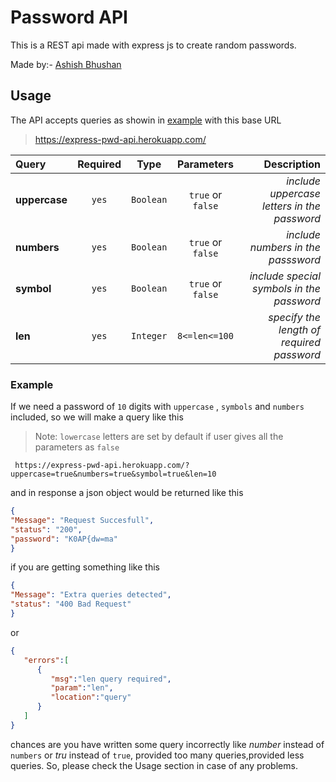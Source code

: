 # **Password API**

This is a REST api made with express js to create random passwords. 

Made by:- [Ashish Bhushan](https://github.com/code-withAshish)

## Usage
The API accepts queries as showin in [example](#example) with this base URL
> https://express-pwd-api.herokuapp.com/

| Query          |     Required      |   Type    |    Parameters    |  Description |
| :---           |    :----:         |   :----:  |       :----:     |   ---:       |
| **uppercase**  |     `yes`         |`Boolean`  | `true` or `false`| _include uppercase letters in the password_|
| **numbers**    |     `yes`         |`Boolean`  | `true` or `false`|    _include numbers in the passsword_       |
| **symbol**     |     `yes`         |`Boolean`  | `true` or `false`|_include special symbols in the password_ |              
|  **len**       |        `yes`      | `Integer` | `8<=len<=100`    | _specify the length of required password_|

### Example

If we need a password of `10` digits with `uppercase` , `symbols` and `numbers` included, so  we will make a query like this

> Note: `lowercase` letters are set by default if user gives all the parameters as `false`


```
 https://express-pwd-api.herokuapp.com/?uppercase=true&numbers=true&symbol=true&len=10
```

and in response a json object would be returned like this 

```json
{
"Message": "Request Succesfull",
"status": "200",
"password": "K0AP{dw=ma"
}
```
if you  are getting something like this 

```json
{
"Message": "Extra queries detected",
"status": "400 Bad Request"
}
```
or
```json
{
   "errors":[
      {
         "msg":"len query required",
         "param":"len",
         "location":"query"
      }
   ]
}
```

chances are you have written some query incorrectly like *number* instead of `numbers` or *tru* instead of `true`,  provided too many queries,provided less queries.
So, please check the Usage section in case of any problems.